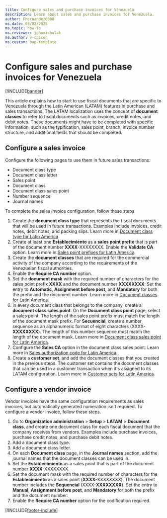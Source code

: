 ```yaml
---
title: Configure sales and purchase invoices for Venezuela
description: Learn about sales and purchase invoices for Venezuela.
author: Fhernandez0088
ms.date: 05/02/2025
ms.topic: how-to
ms.reviewer: johnmichalak
ms.author: v-cpicon
ms.custom: bap-template
---
```


# Configure sales and purchase invoices for Venezuela

[!INCLUDE[banner](../../includes/banner.md)]

This article explains how to start to use fiscal documents that are specific to Venezuela through the Latin American (LATAM) features in purchase and sales transactions. The LATAM localization uses the concept of **document classes** to refer to fiscal documents such as invoices, credit notes, and debit notes. These documents might have to be completed with specific information, such as the typification, sales point, branch, invoice number structure, and additional fields that should be completed.

## Configure a sales invoice

Configure the following pages to use them in future sales transactions:

- Document class type
- Document class letter
- Sales point 
- Document class
- Document class sales point
- Number sequence
- Journal names

To complete the sales invoice configuration, follow these steps.

1. Create the **document class type** that represents the fiscal documents that will be used in future transactions. Examples include invoices, credit notes, debit notes, and packing slips. Learn more in [Document class type for Latin America](ltm-core-document-class-type.md).
1. Create at least one **Establecimiento** as a **sales point prefix** that is part of the document number **XXXX**-XXXXXXXX. Enable the **Validate CA** option. Learn more in [Sales point prefixes for Latin America](ltm-core-sales-point-prefixes.md).
1. Create the **document classes** that are required for the commercial activity of the company according to the requirements of the Venezuelan fiscal authorities.
1. Enable the **Require CA number** option.
1. Set the **document mask** with the required number of characters for the sales point prefix **XXXX** and the document number **XXXXXXXX**. Set the entry to **Automatic**, **Assignment before post**, and **Mandatory** for both the prefix and the document number. Learn more in [Document classes for Latin America](ltm-core-document-class.md).
1. In every document class that belongs to the company, create a **document class sales point**. On the **Document class point** page, select a sales point. The length of the sales point prefix must match the length of the document mask prefix. For **Secuencial**, create a number sequence as an alphanumeric format of eight characters (XXXX-**XXXXXXXX**). The length of this number sequence must match the length of the document mask. Learn more in [Document class sales point for Latin America](ltm-core-document-class-sales-point.md).
1. Configure the **Sales CA** option in the document class sales point. Learn more in [Sales authorization code for Latin America]( https://learn.microsoft.com/dynamics365/finance/localizations/iberoamerica/ltm-core-sales-ca).
1. Create a **customer set**, and add the document classes that you created in the previous steps. The customer set contains the document classes that can be used in a customer transaction when it's assigned to its LATAM configuration. Learn more in [Customer sets for Latin America](ltm-core-customers-set.md).

## Configure a vendor invoice

Vendor invoices have the same configuration requirements as sales invoices, but automatically generated numeration isn't required. To configure a vendor invoice, follow these steps.

1. Go to **Organization administration** \> **Setup** \> **LATAM** \> **Document class**, and create one document class for each fiscal document that the company receives from vendors. Examples include purchase invoices, purchase credit notes, and purchase debit notes.
1. Add a document class type.
1. Add a document class letter.
1. On each **Document class** page, in the **Journal names** section, add the journal names that the document classes can be used in.
1. Set the **Establecimiento** as a sales point that is part of the document number **XXXX**-XXXXXXXX.
1. Set the document mask with the required number of characters for the **Establecimiento** as a sales point (**XXXX**-XXXXXXXX). The document number includes the **Sequencial** (XXXX-**XXXXXXXX**). Set the entry to **Manual**, **Assignment before post**, and **Mandatory** for both the prefix and the document number.
1. Enable the **Require CA number** option for the codification required.

[!INCLUDE[footer-include](../../../includes/footer-banner.md)]
